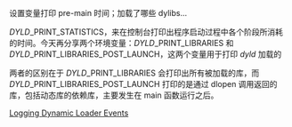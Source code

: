 设置变量打印 pre-main 时间；加载了哪些 dylibs...

 *DYLD*_PRINT_STATISTICS，来在控制台打印出程序启动过程中各个阶段所消耗的时间。今天再分享两个环境变量：*DYLD*_PRINT_LIBRARIES 和 *DYLD*_PRINT_LIBRARIES_POST_LAUNCH，这两个变量用于打印 *dyld* 加载的

两者的区别在于 *DYLD*_PRINT_LIBRARIES 会打印出所有被加载的库，而 *DYLD*_PRINT_LIBRARIES_POST_LAUNCH 打印的是通过 dlopen 调用返回的库，包括动态库的依赖库，主要发生在 main 函数运行之后。

[Logging Dynamic Loader Events](https://developer.apple.com/library/archive/documentation/DeveloperTools/Conceptual/DynamicLibraries/100-Articles/LoggingDynamicLoaderEvents.html)

